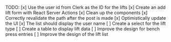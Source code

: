 TODO:
[x] Use the user id from Clerk as the ID for the lifts
[x] Create an add lift form with React Server Actions
[x] Clean up the components
[x] Correctly revalidate the path after the post is made
[x] Optimistically update the UI
[x] The list should display the user name
[ ] Create a select for the lift type
[ ] Create a table to display lift data
[ ] Improve the design for bench press entries
[ ] Improve the design of the lift list
